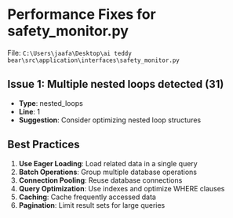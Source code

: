 # Performance Fixes for safety_monitor.py

File: `C:\Users\jaafa\Desktop\ai teddy bear\src\application\interfaces\safety_monitor.py`

## Issue 1: Multiple nested loops detected (31)
- **Type**: nested_loops
- **Line**: 1
- **Suggestion**: Consider optimizing nested loop structures

## Best Practices

1. **Use Eager Loading**: Load related data in a single query
2. **Batch Operations**: Group multiple database operations
3. **Connection Pooling**: Reuse database connections
4. **Query Optimization**: Use indexes and optimize WHERE clauses
5. **Caching**: Cache frequently accessed data
6. **Pagination**: Limit result sets for large queries
